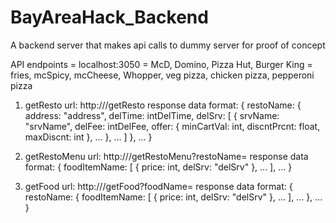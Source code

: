 # BayAreaHack_Backend
A backend server that makes api calls to dummy server for proof of concept

API endpoints
<domainName> = localhost:3050
<restoName> = McD, Domino, Pizza Hut, Burger King
<foodName> = fries, mcSpicy, mcCheese, Whopper, veg pizza, chicken pizza, pepperoni pizza

1) getResto
url: http://<domainName>/getResto
response data format:
{
	restoName: {
		address: "address",
		delTime: intDelTime,
		delSrv: [
			{
				srvName: "srvName",
				delFee: intDelFee,
				offer: {
					minCartVal: int,
					discntPrcnt: float,
					maxDiscnt: int
				},
				...
			},
			...
		]
	},
	...
}

2) getRestoMenu
url: http://<domainName>/getRestoMenu?restoName=<restoName>
response data format: 
{
	foodItemName: [
		{
			price: int,
			delSrv: "delSrv"
		},
		...
	],
	...
}

3) getFood
url: http://<domainName>/getFood?foodName=<foodName>
response data format:
{
	restoName: {
		foodItemName: [
			{
				price: int,
				delSrv: "delSrv"
			},
			...
		],
		...
	},
	...
}
